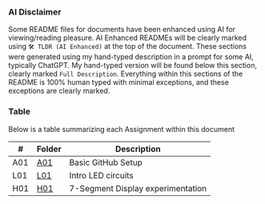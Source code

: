 ### AI Disclaimer
Some README files for documents have been enhanced using AI for viewing/reading pleasure. AI Enhanced READMEs will be clearly marked using `🛠️ TLDR (AI Enhanced)` at the top of the document. These sections were generated using my hand-typed description in a prompt for some AI, typically ChatGPT. My hand-typed version will be found below this section, clearly marked `Full Description`. Everything within this sections of the README is 100% human typed with minimal exceptions, and these exceptions are clearly marked.

### Table
Below is a table summarizing each Assignment within this document

|  #  | Folder        | Description                             |
| --- | ------------- | --------------------------------------- |
| A01 | [A01](./A01/) | Basic GitHub Setup                      |
| L01 | [L01](./L01/) | Intro LED circuits                      |
| H01 | [H01](./H01/) | 7-Segment Display experimentation       | 